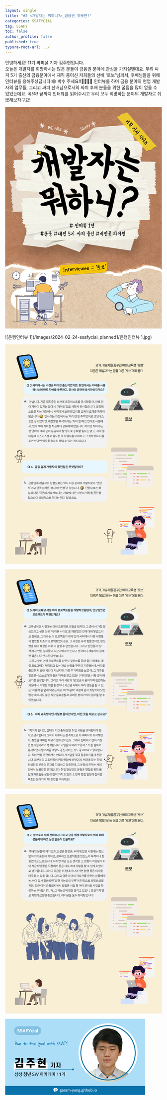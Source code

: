 ```yaml
---
layout: single
title: "#2 <개발자는 뭐하니?>_금융권 취뽀편!"
categories: SSAFYCIAL
tag: SSAFY
toc: false
author_profile: false
published: true
typora-root-url: ../
---
```


안녕하세요! 11기 싸피셜 기자 김주현입니다.  
오늘은 개발자를 희망하시는 많은 분들이 금융권 분야에 관심을 가지실텐데요. 무려 싸피 5기 출신의 금융분야에서 재직 중이신 저희들의 선배 '로보'님께서, 후배님들을 위해 인터뷰를 응해주셨답니다!😆 박수 주세요!!👏👏👏👏 인터뷰를 하며 금융 분야의 현업 개발자의 업무들, 그리고 싸피 선배님으로서의 싸피 후배 분들을 위한 꿀팁을 많이 얻을 수 있었는데요. 꼭!꼭! 끝까지 인터뷰를 읽어주시고 우리 모두 희망하는 분야의 개발자로 취뽀해보자구요!  

![기획표지1](/images/2024-02-24-ssafycial_planned1/기획표지1.jpg)

![은행인터뷰 1](/images/2024-02-24-ssafycial_planned1/은행인터뷰 1.jpg)

![은행인터뷰2](/images/2024-02-24-ssafycial_planned1/은행인터뷰2.jpg)

![은행인터뷰3](/images/2024-02-24-ssafycial_planned1/은행인터뷰3.jpg)

![은행인터뷰4](/images/2024-02-24-ssafycial_planned1/은행인터뷰4.jpg)

<img src="/images/2024-02-24-ssafycial_planned1/명함_11기_구미_김주현.png" alt="명함_11기_구미_김주현" style="zoom:50%;" />

